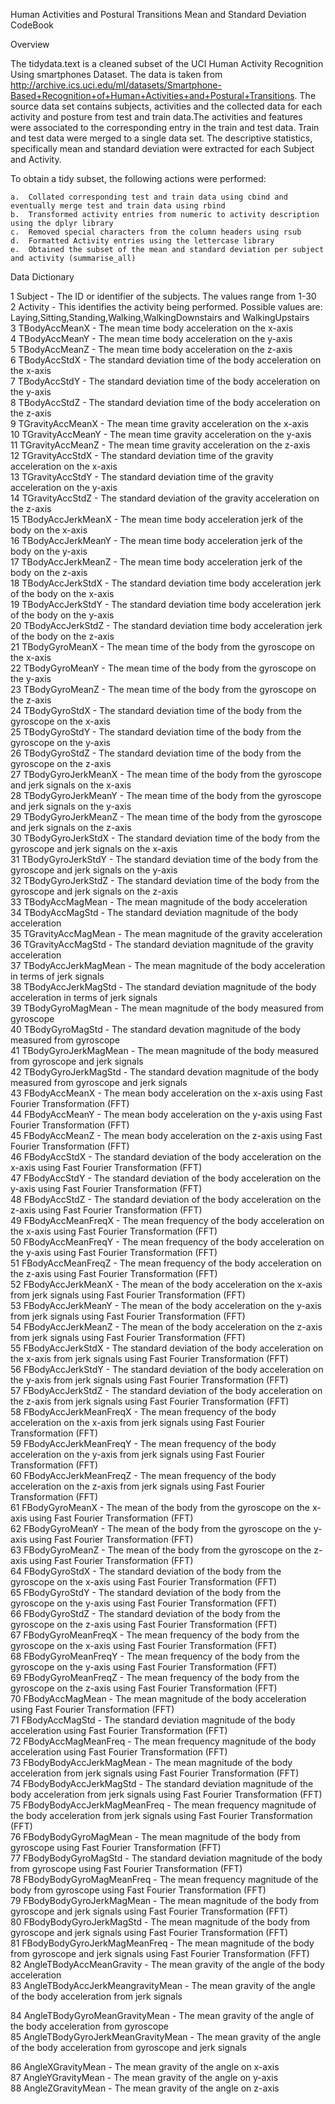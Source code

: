  Human Activities and Postural Transitions Mean and Standard Deviation CodeBook
 
 Overview
 
The tidydata.text is a cleaned subset of the UCI Human Activity Recognition Using smartphones Dataset. The data is taken from  http://archive.ics.uci.edu/ml/datasets/Smartphone-Based+Recognition+of+Human+Activities+and+Postural+Transitions. The source data set contains subjects, activities and the collected data for each activity and posture from test and train data.The activities and features were associated to the corresponding entry in the train and test data. Train and test data were merged to a single data set. The descriptive statistics, specifically mean and standard deviation were extracted for each Subject and Activity. 
 
To obtain a tidy subset, the following actions were performed:

    a.  Collated corresponding test and train data using cbind and eventually merge test and train data using rbind
    b.  Transformed activity entries from numeric to activity description using the dplyr library
    c.  Removed special characters from the column headers using rsub 
    d.  Formatted Activity entries using the lettercase library
    e.  Obtained the subset of the mean and standard deviation per subject and activity (summarise_all)
    
 Data Dictionary
 
 1 Subject - The ID or identifier of the subjects. The values range from 1-30                                                      
 2 Activity - This identifies the activity being performed. 
              Possible values are: Laying,Sitting,Standing,Walking,WalkingDownstairs and WalkingUpstairs                                
 3 TBodyAccMeanX - The mean time body acceleration on the x-axis                   
 4 TBodyAccMeanY - The mean time body acceleration on the y-axis                     
 5 TBodyAccMeanZ - The mean time body acceleration on the z-axis                    
 6 TBodyAccStdX - The standard deviation time of the body acceleration on the x-axis                
 7 TBodyAccStdY - The standard deviation time of the body acceleration on the y-axis                      
 8 TBodyAccStdZ - The standard deviation time of the body acceleration on the z-axis                      
 9 TGravityAccMeanX  - The mean time gravity acceleration on the x-axis                
10 TGravityAccMeanY  - The mean time gravity acceleration on the y-axis                
11 TGravityAccMeanZ  - The mean time gravity acceleration on the z-axis                
12 TGravityAccStdX   - The standard deviation time of the gravity acceleration on the x-axis                
13 TGravityAccStdY   - The standard deviation time of the gravity acceleration on the y-axis               
14 TGravityAccStdZ   - The standard deviation of the gravity acceleration on the z-axis               
15 TBodyAccJerkMeanX - The mean time body acceleration jerk of the body on the x-axis               
16 TBodyAccJerkMeanY - The mean time body acceleration jerk of the body on the y-axis                
17 TBodyAccJerkMeanZ - The mean time body acceleration jerk of the body on the z-axis               
18 TBodyAccJerkStdX  - The standard deviation time body acceleration jerk of the body on the x-axis                
19 TBodyAccJerkStdY  - The standard deviation time body acceleration jerk of the body on the y-axis                  
20 TBodyAccJerkStdZ  - The standard deviation time body acceleration jerk of the body on the z-axis                  
21 TBodyGyroMeanX    - The mean time of the body from the gyroscope on the x-axis                  
22 TBodyGyroMeanY    - The mean time of the body from the gyroscope on the y-axis                
23 TBodyGyroMeanZ    - The mean time of the body from the gyroscope on the z-axis                
24 TBodyGyroStdX     - The standard deviation time of the body from the gyroscope on the x-axis                
25 TBodyGyroStdY     - The standard deviation time of the body from the gyroscope on the y-axis                  
26 TBodyGyroStdZ     - The standard deviation time of the body from the gyroscope on the z-axis                 
27 TBodyGyroJerkMeanX - The mean time of the body from the gyroscope and jerk signals on the x-axis                 
28 TBodyGyroJerkMeanY - The mean time of the body from the gyroscope and jerk signals on the y-axis                
29 TBodyGyroJerkMeanZ - The mean time of the body from the gyroscope and jerk signals on the z-axis                     
30 TBodyGyroJerkStdX  - The standard deviation time of the body from the gyroscope and jerk signals on the x-axis                     
31 TBodyGyroJerkStdY  - The standard deviation time of the body from the gyroscope and jerk signals on the y-axis              
32 TBodyGyroJerkStdZ  - The standard deviation time of the body from the gyroscope and jerk signals on the z-axis              
33 TBodyAccMagMean    - The mean magnitude of the body acceleration                 
34 TBodyAccMagStd     - The standard deviation magnitude of the body acceleration                  
35 TGravityAccMagMean - The mean magnitude of the gravity acceleration                  
36 TGravityAccMagStd  - The standard deviation magnitude of the gravity acceleration                
37 TBodyAccJerkMagMean  - The mean magnitude of the body acceleration in terms of jerk signals              
38 TBodyAccJerkMagStd   - The standard deviation magnitude of the body acceleration in terms of jerk signals              
39 TBodyGyroMagMean     - The mean magnitude of the body measured from gyroscope             
40 TBodyGyroMagStd      - The standard devation magnitude of the body measured from gyroscope              
41 TBodyGyroJerkMagMean  - The mean magnitude of the body measured from gyroscope and jerk signals           
42 TBodyGyroJerkMagStd   - The standard devation magnitude of the body measured from gyroscope and jerk signals             
43 FBodyAccMeanX - The mean body acceleration on the x-axis using Fast Fourier Transformation (FFT)                      
44 FBodyAccMeanY - The mean body acceleration on the y-axis using Fast Fourier Transformation (FFT)                    
45 FBodyAccMeanZ - The mean body acceleration on the z-axis using Fast Fourier Transformation (FFT)                    
46 FBodyAccStdX - The standard deviation of the body acceleration on the x-axis using Fast Fourier Transformation (FFT)                
47 FBodyAccStdY  - The standard deviation of the body acceleration on the y-axis using Fast Fourier Transformation (FFT)                
48 FBodyAccStdZ - The standard deviation of the body acceleration on the z-axis using Fast Fourier Transformation (FFT)                 
49 FBodyAccMeanFreqX - The mean frequency of the body acceleration on the x-axis using Fast Fourier Transformation (FFT)                  
50 FBodyAccMeanFreqY - The mean frequency of the body acceleration on the y-axis using Fast Fourier Transformation (FFT)                 
51 FBodyAccMeanFreqZ - The mean frequency of the body acceleration on the z-axis using Fast Fourier Transformation (FFT)                 
52 FBodyAccJerkMeanX - The mean of the body acceleration on the x-axis from jerk signals using Fast Fourier Transformation (FFT)          
53 FBodyAccJerkMeanY - The mean of the body acceleration on the y-axis from jerk signals using Fast Fourier Transformation (FFT)          
54 FBodyAccJerkMeanZ - The mean of the body acceleration on the z-axis from jerk signals using Fast Fourier Transformation (FFT)         
55 FBodyAccJerkStdX - The standard deviation of the body acceleration on the x-axis from jerk signals using Fast Fourier Transformation (FFT)         
56 FBodyAccJerkStdY - The standard deviation of the body acceleration on the y-axis from jerk signals using Fast Fourier Transformation (FFT)                          
57 FBodyAccJerkStdZ - The standard deviation of the body acceleration on the z-axis from jerk signals using Fast Fourier Transformation (FFT)                         
58 FBodyAccJerkMeanFreqX - The mean frequency of the body acceleration on the x-axis from jerk signals using Fast Fourier Transformation (FFT)                      
59 FBodyAccJerkMeanFreqY - The mean frequency of the body acceleration on the y-axis from jerk signals using Fast Fourier Transformation (FFT)                                
60 FBodyAccJerkMeanFreqZ - The mean frequency of the body acceleration on the z-axis from jerk signals using Fast Fourier Transformation (FFT)                               
61 FBodyGyroMeanX - The mean of the body from the gyroscope on the x-axis using Fast Fourier Transformation (FFT)                    
62 FBodyGyroMeanY - The mean of the body from the gyroscope on the y-axis using Fast Fourier Transformation (FFT)                      
63 FBodyGyroMeanZ - The mean of the body from the gyroscope on the z-axis using Fast Fourier Transformation (FFT)                   
64 FBodyGyroStdX - The standard deviation of the body from the gyroscope on the x-axis using Fast Fourier Transformation (FFT)                   
65 FBodyGyroStdY - The standard deviation of the body from the gyroscope on the y-axis using Fast Fourier Transformation (FFT)                     
66 FBodyGyroStdZ  - The standard deviation of the body from the gyroscope on the z-axis using Fast Fourier Transformation (FFT)                   
67 FBodyGyroMeanFreqX - The mean frequency of the body from the gyroscope on the x-axis using Fast Fourier Transformation (FFT)                 
68 FBodyGyroMeanFreqY  - The mean frequency of the body from the gyroscope on the y-axis using Fast Fourier Transformation (FFT)               
69 FBodyGyroMeanFreqZ - The mean frequency of the body from the gyroscope on the z-axis using Fast Fourier Transformation (FFT)                
70 FBodyAccMagMean  - The mean magnitude of the body acceleration using Fast Fourier Transformation (FFT)                   
71 FBodyAccMagStd   - The standard deviation magnitude of the body acceleration using Fast Fourier Transformation (FFT)                 
72 FBodyAccMagMeanFreq - The mean frequency magnitude of the body acceleration using Fast Fourier Transformation (FFT)               
73 FBodyBodyAccJerkMagMean - The mean magnitude of the body acceleration from jerk signals using Fast Fourier Transformation (FFT)          
74 FBodyBodyAccJerkMagStd - The standard deviation magnitude of the body acceleration from jerk signals using Fast Fourier Transformation (FFT)          
75 FBodyBodyAccJerkMagMeanFreq  - The mean frequency magnitude of the body acceleration from jerk signals using Fast Fourier Transformation (FFT)              
76 FBodyBodyGyroMagMean - The mean magnitude of the body from gyroscope using Fast Fourier Transformation (FFT)                     
77 FBodyBodyGyroMagStd - The standard deviation magnitude of the body from gyroscope using Fast Fourier Transformation (FFT)                
78 FBodyBodyGyroMagMeanFreq - The mean frequency magnitude of the body from gyroscope using Fast Fourier Transformation (FFT)           
79 FBodyBodyGyroJerkMagMean - The mean magnitude of the body from gyroscope and jerk signals using Fast Fourier Transformation (FFT)       
80 FBodyBodyGyroJerkMagStd  - The mean magnitude of the body from gyroscope and jerk signals using Fast Fourier Transformation (FFT)         
81 FBodyBodyGyroJerkMagMeanFreq  - The mean magnitude of the body from gyroscope and jerk signals using Fast Fourier Transformation (FFT)   
82 AngleTBodyAccMeanGravity - The mean gravity of the angle of the body acceleration      
83 AngleTBodyAccJerkMeangravityMean - The mean gravity of the angle of the body acceleration from jerk signals

84 AngleTBodyGyroMeanGravityMean  - The mean gravity of the angle of the body acceleration from gyroscope  
85 AngleTBodyGyroJerkMeanGravityMean - The mean gravity of the angle of the body acceleration from gyroscope and jerk signals

86 AngleXGravityMean - The mean gravity of the angle on x-axis               
87 AngleYGravityMean - The mean gravity of the angle on y-axis                
88 AngleZGravityMean - The mean gravity of the angle on z-axis 
